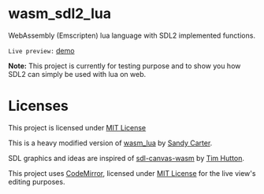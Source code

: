 # wasm_sdl2_lua
WebAssembly (Emscripten) lua language with SDL2 implemented functions.

`Live preview:` [demo](https://deym.dev/wasmlua/main.html)

**Note:** This project is currently for testing purpose and to show you how SDL2 can simply be used with lua on web.

# Licenses

This project is licensed under [MIT License](https://github.com/AliDeym/wasm_sdl2_lua/blob/master/LICENSE)

This is a heavy modified version of [wasm_lua](https://github.com/bwrsandman/wasm_lua) by [Sandy Carter](https://github.com/bwrsandman).

SDL graphics and ideas are inspired of [sdl-canvas-wasm](https://github.com/timhutton/sdl-canvas-wasm) by [Tim Hutton](https://github.com/timhutton).

This project uses [CodeMirror](https://codemirror.net), licensed under [MIT License](https://codemirror.net/LICENSE) for the live view's editing purposes.
